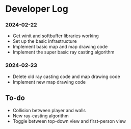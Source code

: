 # Developer Log 

### 2024-02-22
- Get winit and softbuffer libraries working
- Set up the basic infrastructure
- Implement basic map and map drawing code
- Implement the super basic ray casting algorithm

### 2024-02-23
- Delete old ray casting code and map drawing code
- Implement new map drawing code

## To-do
- Collision between player and walls
- New ray-casting algorithm
- Toggle between top-down view and first-person view
